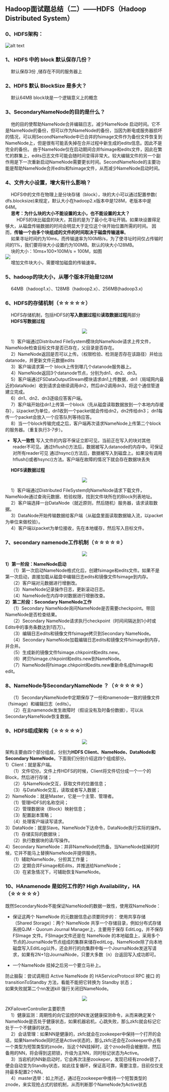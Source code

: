 ## Hadoop面试题总结（二）——HDFS（Hadoop Distributed System）
### 0、HDFS架构：
![alt text](pics/Hadoop面试题Pics/HDFS文档-Pics/QQ_1721088520536.png)
### 1、 HDFS 中的 block 默认保存几份？  
&emsp; 默认保存3份 ,储存在不同的服务器上

### 2、HDFS 默认 BlockSize 是多大？  
&emsp; 默认64MB  block块是一个逻辑意义上的概念 

### 3、SecondaryNameNode的目的是什么？  
&emsp; 他的目的使帮助NameNode合并编辑日志，减少NameNode 启动时间。它不是NameNode的备份，但可以作为NameNode的备份，当因为断电或服务器损坏的情况，可以用SecondNameNode中已合并的fsimage文件作为备份文件恢复到NameNode上，但是很有可能丢失掉在合并过程中新生成的edits信息。因此不是完全的备份。
 由于NameNode仅在启动期间合并fsimage和edits文件，因此在繁忙的群集上，edits日志文件可能会随时间变得非常大。较大编辑文件的另一个副作用是下一次重新启动NameNode需要更长时间。SecondNameNode的主要功能是帮助NameNode合并edits和fsimage文件，从而减少NameNode启动时间。

### 4、文件大小设置，增大有什么影响？  
&emsp; HDFS中的文件在物理上是分块存储（block），块的大小可以通过配置参数( dfs.blocksize)来规定，默认大小在hadoop2.x版本中是128M，老版本中是64M。  
&emsp; **思考：为什么块的大小不能设置的太小，也不能设置的太大？**  
&emsp; &emsp; HDFS的块比磁盘的块大，其目的是为了最小化寻址开销。如果块设置得足够大，从磁盘传输数据的时间会明显大于定位这个块开始位置所需的时间。
因而，**传输一个由多个块组成的文件的时间取决于磁盘传输速率**。  
&emsp; 如果寻址时间约为10ms，而传输速率为100MB/s，为了使寻址时间仅占传输时间的1%，我们要将块大小设置约为100MB。默认的块大小128MB。  
&emsp; 块的大小：10ms×100×100M/s = 100M，如图  
<img src="pics/Hadoop%E9%9D%A2%E8%AF%95%E9%A2%98Pics/HDFS%E5%9D%97.png"/>  
&emsp; 增加文件块大小，需要增加磁盘的传输速率。  

### 5、hadoop的块大小，从哪个版本开始是128M  
&emsp; 64MB（hadoop1.x）、128MB（hadoop2.x）、256MB(hadoop3.x)  

### 6、HDFS的存储机制（☆☆☆☆☆）  
&emsp; HDFS存储机制，包括HDFS的**写入数据过程**和**读取数据过程**两部分  
&emsp; **HDFS写数据过程**  
<p align="center">
<img src="pics/Hadoop%E9%9D%A2%E8%AF%95%E9%A2%98Pics/HDFS%E5%86%99%E6%95%B0%E6%8D%AE%E6%B5%81%E7%A8%8B.png"/>  
<p align="center">
</p>
</p>  

&emsp; 1）客户端通过Distributed FileSystem模块向NameNode请求上传文件，NameNode检查目标文件是否已存在，父目录是否存在。  
&emsp; 2）NameNode返回是否可以上传。（权限检验、检测是否存在该路径）并给出datanode，并更新文件元数据edits  
&emsp; 3）客户端请求第一个 block上传到哪几个datanode服务器上。  
&emsp; 4）NameNode返回3个datanode节点，分别为dn1、dn2、dn3。  
&emsp; 5）客户端通过FSDataOutputStream模块请求dn1上传数据，dn1（局域网内最近的dataNode）收到请求会继续调用dn2，然后dn2调用dn3，将这个通信管道建立完成。  
&emsp; 6）dn1、dn2、dn3逐级应答客户端。  
&emsp; 7）客户端开始往dn1上传第一个block（先从磁盘读取数据放到一个本地内存缓存），以packet为单位，dn1收到一个packet就会传给dn2，dn2传给dn3；
dn1每传一个packet会放入一个应答队列等待应答。  
&emsp; 8）当一个block传输完成之后，客户端再次请求NameNode上传第二个block的服务器。（重复执行3-7步）。  


- **写入一致性**
写入文件的内容不保证立即可见，当前正在写入的块对其他reader不可见。通过hflush()方法后，数据被写入datanode的内存中。可保证对所有reader可见
通过hsync()方法后，数据被写入到磁盘上。如果没有调用hflush()或者hsync()方法。客户端在故障的情况下就会存在数据块丢失

&emsp; **HDFS读数据过程**  
<p align="center">  
<img src="pics/Hadoop%E9%9D%A2%E8%AF%95%E9%A2%98Pics/HDFS%E8%AF%BB%E6%95%B0%E6%8D%AE%E6%B5%81%E7%A8%8B.png"/>  
<p align="center">
</p>
</p>  

&emsp; 1）客户端通过Distributed FileSystem向NameNode请求下载文件，NameNode通过查询元数据、检验权限，找到文件块所在的Block列表地址。  
&emsp; 2）客户端选择一台DataNode（就近原则，然后随机）服务器，请求读取数据。  
&emsp; 3）DataNode开始传输数据给客户端（从磁盘里面读取数据输入流，以packet为单位来做校验）。  
&emsp; 4）客户端以packet为单位接收，先在本地缓存，然后写入目标文件。  

### 7、secondary namenode工作机制（☆☆☆☆☆）  
<p align="center">
<img src="pics/Hadoop%E9%9D%A2%E8%AF%95%E9%A2%98Pics/secondary%20namenode%E5%B7%A5%E4%BD%9C%E6%9C%BA%E5%88%B6.png"/>  
<p align="center">
</p>
</p>  

**1）第一阶段：NameNode启动**  
&emsp; （1）第一次启动NameNode格式化后，创建fsimage和edits文件。如果不是第一次启动，直接加载从磁盘中编辑日志edits和镜像文件fsimage到内存。   
&emsp; （2）客户端对元数据进行增删改。   
&emsp; （3）NameNode记录操作日志，更新滚动日志。   
&emsp; （4）NameNode在内存中对数据进行增删改查。  
**2）第二阶段：Secondary NameNode工作**  
&emsp; （1）Secondary NameNode询问NameNode是否需要checkpoint。带回NameNode是否检查结果。  
&emsp; （2）Secondary NameNode请求执行checkpoint（时间间隔达到1小时或Edits中的事务条数达到1百万）。  
&emsp; （3）编辑日志edits和镜像文件fsimage拷贝到Secondary NameNode。  
&emsp; （4）Secondary NameNode加载编辑日志edits和镜像文件fsimage到内存，并合并。  
&emsp; （5）生成新的镜像文件fsimage.chkpoint和edits.new。  
&emsp; （6）拷贝fsimage.chkpoint和edits.new到NameNode。  
&emsp; （7）NameNode将fsimage.chkpoint和edits.new重新命名成fsimage和edit。

### 8、NameNode与SecondaryNameNode ？（☆☆☆☆☆）  
&emsp; （1）SecondaryNameNode中定期保存了一份和namenode一致的镜像文件（fsimage）和编辑日志（edits）。  
&emsp; （2）在主namenode发生故障时（假设没有及时备份数据），可以从SecondaryNameNode恢复数据。  

### 9、HDFS组成架构（☆☆☆☆☆）  
<p align="center">
<img src="pics/Hadoop%E9%9D%A2%E8%AF%95%E9%A2%98Pics/HDFS%E7%BB%84%E6%88%90%E6%9E%B6%E6%9E%84.png"/>  
<p align="center">
</p>
</p>  

架构主要由四个部分组成，分别为**HDFS Client、NameNode、DataNode和Secondary NameNode**。下面我们分别介绍这四个组成部分。  
1）Client：就是客户端。       
&emsp; （1）文件切分。文件上传HDFS的时候，Client将文件切分成一个一个的Block，然后进行存储；         
&emsp; （2）与NameNode交互，获取文件的位置信息；  
&emsp; （3）与DataNode交互，读取或者写入数据；      
2）NameNode：就是Master，它是一个主管、管理者。  
&emsp; （1）管理HDFS的名称空间；  
&emsp; （2）管理数据块（Block）映射信息；  
&emsp; （3）配置副本策略；  
&emsp; （4）处理客户端读写请求。  
3）DataNode：就是Slave。NameNode下达命令，DataNode执行实际的操作。  
&emsp; （1）存储实际的数据块；  
&emsp; （2）执行数据块的读/写操作。  
4）Secondary NameNode：并非NameNode的热备。当NameNode挂掉的时候，它并不能马上替换NameNode并提供服务。  
&emsp; （1）辅助NameNode，分担其工作量；  
&emsp; （2）定期合并Fsimage和Edits，并推送给NameNode；  
&emsp; （3）在紧急情况下，可辅助恢复NameNode。  

### 10、HAnamenode 是如何工作的? High Availability，HA（☆☆☆☆☆）


既然SecondaryNode不能保证NameNode的数据一致性，使用双NameNode：
- 保证这两个 NameNode 的元数据信息必须要同步的：
使用共享存储（Shared Storage）：两个 NameNode 共享一个存储目录，例如分布式存储系统QJM - Quorum Journal Manager上，主要用于保存 EditLog，并不保存 FSImage 文件。FSImage文件还是在 NameNode 的本地磁盘上，采用多个节点的JournalNode节点组成的集群来储存editLog，NameNode除了向本地磁盘写入EditLog以外，还会并行的向集群中每一个JournalNode发送写请求，如果有2N+1台JournalNode，只要大多数（n）台返回写入成功即可。

- 一个NameNode 挂掉之后另一个要立马补上。

防止脑裂：尝试调用旧 Active NameNode 的 HAServiceProtocol RPC 接口
的 transitionToStandby 方法，看能不能把它转换为 Standby 状态；  
如果失败就第二个nn发送kill 强行关闭旧NameNode。
<p align="center">
<img src="pics/Hadoop%E9%9D%A2%E8%AF%95%E9%A2%98Pics/HAnamenode%E5%B7%A5%E4%BD%9C%E6%9C%BA%E5%88%B6.png"/>  
<p align="center">
</p>
</p>  

ZKFailoverController主要职责  
&emsp; 1）健康监测：周期性的向它监控的NN发送健康探测命令，从而来确定某个NameNode是否处于健康状态，如果机器宕机，心跳失败，那么zkfc就会标记它处于一个不健康的状态。  
&emsp; 2）会话管理：如果NN是健康的，zkfc就会在zookeeper中保持一个打开的会话，如果NameNode同时还是Active状态的，那么zkfc还会在Zookeeper中占有一个类型为短暂类型的znode，当这个NN挂掉时，这个znode将会被删除，然后备用的NN，将会得到这把锁，升级为主NN，同时标记状态为Active。  
&emsp; 3）当宕机的NN新启动时，它会再次注册zookeper，发现已经有znode锁了，便会自动变为Standby状态，如此往复循环，保证高可靠，需要注意，目前仅仅支持最多配置2个NN。  
&emsp; 4）master选举：如上所述，通过在zookeeper中维持一个短暂类型的znode，来实现抢占式的锁机制，从而判断那个NameNode为Active状态  

